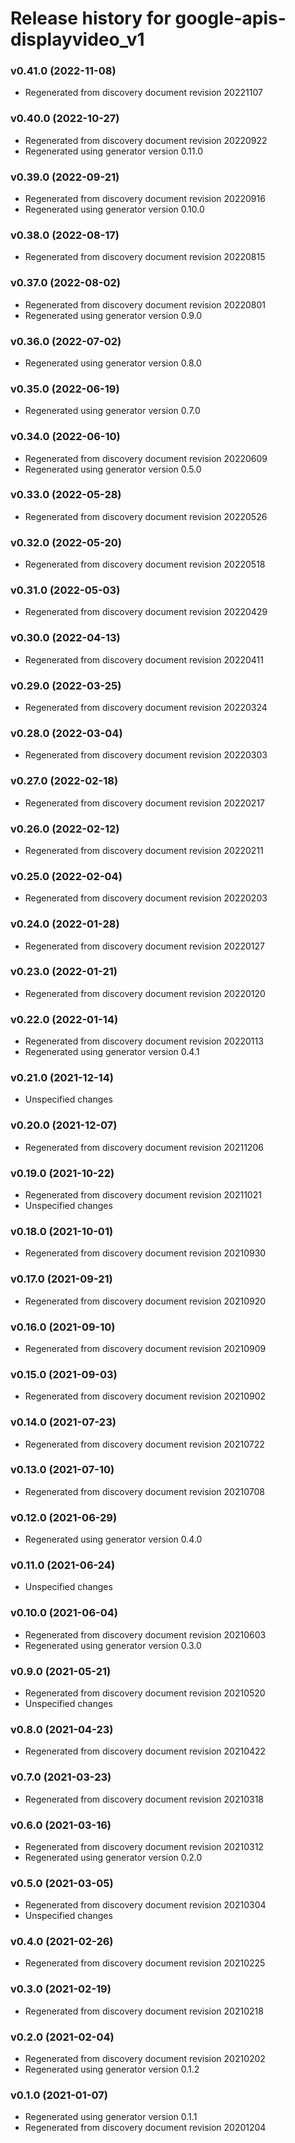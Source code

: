 # Release history for google-apis-displayvideo_v1

### v0.41.0 (2022-11-08)

* Regenerated from discovery document revision 20221107

### v0.40.0 (2022-10-27)

* Regenerated from discovery document revision 20220922
* Regenerated using generator version 0.11.0

### v0.39.0 (2022-09-21)

* Regenerated from discovery document revision 20220916
* Regenerated using generator version 0.10.0

### v0.38.0 (2022-08-17)

* Regenerated from discovery document revision 20220815

### v0.37.0 (2022-08-02)

* Regenerated from discovery document revision 20220801
* Regenerated using generator version 0.9.0

### v0.36.0 (2022-07-02)

* Regenerated using generator version 0.8.0

### v0.35.0 (2022-06-19)

* Regenerated using generator version 0.7.0

### v0.34.0 (2022-06-10)

* Regenerated from discovery document revision 20220609
* Regenerated using generator version 0.5.0

### v0.33.0 (2022-05-28)

* Regenerated from discovery document revision 20220526

### v0.32.0 (2022-05-20)

* Regenerated from discovery document revision 20220518

### v0.31.0 (2022-05-03)

* Regenerated from discovery document revision 20220429

### v0.30.0 (2022-04-13)

* Regenerated from discovery document revision 20220411

### v0.29.0 (2022-03-25)

* Regenerated from discovery document revision 20220324

### v0.28.0 (2022-03-04)

* Regenerated from discovery document revision 20220303

### v0.27.0 (2022-02-18)

* Regenerated from discovery document revision 20220217

### v0.26.0 (2022-02-12)

* Regenerated from discovery document revision 20220211

### v0.25.0 (2022-02-04)

* Regenerated from discovery document revision 20220203

### v0.24.0 (2022-01-28)

* Regenerated from discovery document revision 20220127

### v0.23.0 (2022-01-21)

* Regenerated from discovery document revision 20220120

### v0.22.0 (2022-01-14)

* Regenerated from discovery document revision 20220113
* Regenerated using generator version 0.4.1

### v0.21.0 (2021-12-14)

* Unspecified changes

### v0.20.0 (2021-12-07)

* Regenerated from discovery document revision 20211206

### v0.19.0 (2021-10-22)

* Regenerated from discovery document revision 20211021
* Unspecified changes

### v0.18.0 (2021-10-01)

* Regenerated from discovery document revision 20210930

### v0.17.0 (2021-09-21)

* Regenerated from discovery document revision 20210920

### v0.16.0 (2021-09-10)

* Regenerated from discovery document revision 20210909

### v0.15.0 (2021-09-03)

* Regenerated from discovery document revision 20210902

### v0.14.0 (2021-07-23)

* Regenerated from discovery document revision 20210722

### v0.13.0 (2021-07-10)

* Regenerated from discovery document revision 20210708

### v0.12.0 (2021-06-29)

* Regenerated using generator version 0.4.0

### v0.11.0 (2021-06-24)

* Unspecified changes

### v0.10.0 (2021-06-04)

* Regenerated from discovery document revision 20210603
* Regenerated using generator version 0.3.0

### v0.9.0 (2021-05-21)

* Regenerated from discovery document revision 20210520
* Unspecified changes

### v0.8.0 (2021-04-23)

* Regenerated from discovery document revision 20210422

### v0.7.0 (2021-03-23)

* Regenerated from discovery document revision 20210318

### v0.6.0 (2021-03-16)

* Regenerated from discovery document revision 20210312
* Regenerated using generator version 0.2.0

### v0.5.0 (2021-03-05)

* Regenerated from discovery document revision 20210304
* Unspecified changes

### v0.4.0 (2021-02-26)

* Regenerated from discovery document revision 20210225

### v0.3.0 (2021-02-19)

* Regenerated from discovery document revision 20210218

### v0.2.0 (2021-02-04)

* Regenerated from discovery document revision 20210202
* Regenerated using generator version 0.1.2

### v0.1.0 (2021-01-07)

* Regenerated using generator version 0.1.1
* Regenerated from discovery document revision 20201204


